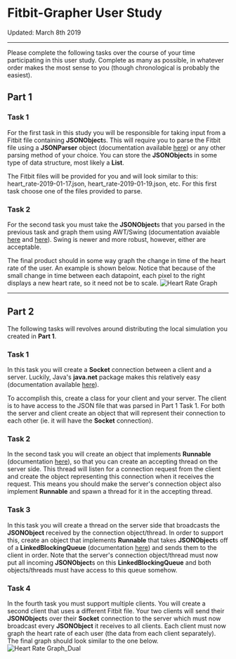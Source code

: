 # Fitbit-Grapher User Study

Updated: March 8th 2019

---------------------------------------

Please complete the following tasks over the course of your time participating in this user study.  Complete as many as possible, in whatever order makes the most sense to you (though chronological is probably the easiest).  

## Part 1

### Task 1

For the first task in this study you will be responsible for taking input from a Fitbit file containing **JSONObject**s.  This will require you to parse the Fitbit file using a **JSONParser** object (documentation available [here](https://jar-download.com/artifacts/com.github.cliftonlabs/json-simple/2.1.2/documentation)) or any other parsing method of your choice.  You can store the **JSONObject**s in some type of data structure, most likely a **List**.  

The Fitbit files will be provided for you and will look similar to this: heart_rate-2019-01-17.json, heart_rate-2019-01-19.json, etc.  For this first task choose one of the files provided to parse. 

### Task 2

For the second task you must take the **JSONObject**s that you parsed in the previous task and graph them using AWT/Swing (documentation avaiable [here](https://docs.oracle.com/javase/7/docs/api/java/awt/package-summary.html) and [here](https://docs.oracle.com/javase/7/docs/api/javax/swing/package-summary.html)).  Swing is newer and more robust, however, either are acceptable.  

The final product should in some way graph the change in time of the heart rate of the user.  An example is shown below.  Notice that because of the small change in time between each datapoint, each pixel to the right displays a new heart rate, so it need not be to scale. 
![Heart Rate Graph](https://user-images.githubusercontent.com/15836110/54060492-e6081780-41ca-11e9-92b9-3c9ddf985938.PNG)

---------------------------------------

## Part 2

The following tasks will revolves around distributing the local simulation you created in **Part 1**.

### Task 1

In this task you will create a **Socket** connection between a client and a server.  Luckily, Java's **java.net** package makes this relatively easy (documentation available [here](https://docs.oracle.com/javase/7/docs/api/java/net/package-summary.html)).  

To accomplish this, create a class for your client and your server.  The client is to have access to the JSON file that was parsed in Part 1 Task 1.  For both the server and client create an object that will represent their connection to each other (ie. it will have the **Socket** connection).

### Task 2

In the second task you will create an object that implements **Runnable** (documentation [here](https://docs.oracle.com/javase/7/docs/api/java/lang/Runnable.html)), so that you can create an accepting thread on the server side.  This thread will listen for a connection request from the client and create the object representing this connection when it receives the request.  This means you should make the server's connection object also implement **Runnable** and spawn a thread for it in the accepting thread.  

### Task 3

In this task you will create a thread on the server side that broadcasts the **JSONObject** received by the connection object/thread.  In order to support this, create an object that implements **Runnable** that takes **JSONObject**s off of a **LinkedBlockingQueue** (documentation [here](https://docs.oracle.com/javase/8/docs/api/?java/util/concurrent/LinkedBlockingQueue.html)) and sends them to the client in order.  Note that the server's connection object/thread must now put all incoming **JSONObject**s on this **LinkedBlockingQueue** and both objects/threads must have access to this queue somehow.  

### Task 4

In the fourth task you must support multiple clients.  You will create a second client that uses a different Fitbit file.  Your two clients will send their **JSONObject**s over their **Socket** connection to the server which must now broadcast every **JSONObject** it receives to all clients.  Each client must now graph the heart rate of each user (the data from each client separately).  The final graph should look similar to the one below.
![Heart Rate Graph_Dual](https://user-images.githubusercontent.com/15836110/54462751-393c1600-4747-11e9-8a48-2daa8a430b00.PNG)
